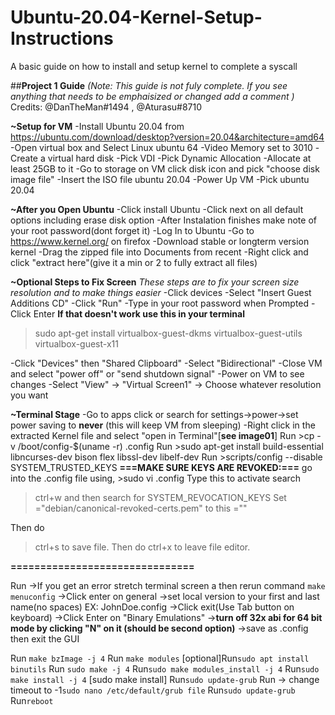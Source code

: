 # Ubuntu-20.04-Kernel-Setup-Instructions
A basic guide on how to install and setup kernel to complete a syscall


##__**Project 1 Guide**__
*(Note: This guide is not fuly complete. If you see anything that needs to be emphaisized or changed add a comment )*
Credits: @DanTheMan#1494 , @Aturasu#8710 

**~Setup for VM**
-Install Ubuntu 20.04 from https://ubuntu.com/download/desktop?version=20.04&architecture=amd64
-Open virtual box and Select Linux ubuntu 64
-Video Memory set to 3010
-Create a virtual hard disk
-Pick VDI
-Pick Dynamic Allocation
-Allocate at least 25GB to it
-Go to storage on VM click disk icon and pick "choose disk image file"
-Insert the ISO file ubuntu 20.04
-Power Up VM
-Pick ubuntu 20.04

**~After you Open Ubuntu**
-Click install Ubuntu
-Click next on all default options including erase disk option
-After Instalation finishes make note of your root password(dont forget it)
-Log In to Ubuntu
-Go to https://www.kernel.org/ on firefox
-Download stable or longterm version kernel
-Drag the zipped file into Documents from recent
-Right click and click "extract here"(give it a min or 2 to fully extract all files)

**~Optional Steps to Fix Screen**
*These steps are to fix your screen size resolution and to make things easier*
-Click devices 
-Select "Insert Guest Additions CD"
-Click "Run"
-Type in your root password when Prompted
-Click Enter
**If that doesn't work use this in your terminal**
>sudo apt-get install virtualbox-guest-dkms virtualbox-guest-utils virtualbox-guest-x11

-Click "Devices" then "Shared Clipboard"
-Select "Bidirectional"
-Close VM and select "power off" or "send shutdown signal"
-Power on VM to see changes
-Select "View" -> "Virtual Screen1" -> Choose whatever resolution you want

**~Terminal Stage**
-Go to apps click or search for settings->power->set power saving to __never__ (this will keep VM from sleeping)
-Right click in the extracted Kernel file and select "open in Terminal"[**see image01**]
Run >cp -v /boot/config-$(uname -r) .config
Run >sudo apt-get install build-essential libncurses-dev bison flex libssl-dev libelf-dev
Run >scripts/config --disable SYSTEM_TRUSTED_KEYS
**===MAKE SURE KEYS ARE REVOKED:===** 
go into the .config file using, >sudo vi .config 
Type this to activate search 
>ctrl+w 
and then search for 
>SYSTEM_REVOCATION_KEYS 
Set ="debian/canonical-revoked-certs.pem" to this =""

Then do 
>ctrl+s
to save file.
Then do
>ctrl+x
to leave file editor.

**===============================**

Run ->If you get an error stretch terminal screen a then rerun command ```make menuconfig```
   ->Click enter on general
   ->set local version to your first and last name(no spaces) EX: JohnDoe.config
   ->Click exit(Use Tab button on keyboard)
   ->Click Enter on "Binary Emulations"
   ->__turn off 32x abi for 64 bit mode by clicking "N" on it (should be second option)__
   ->save as .config then exit the GUI


Run ```make bzImage -j 4```
Run ```make modules```
[optional]Run```sudo apt install binutils```
Run ```sudo make -j 4```
Run```sudo make modules_install -j 4```
Run```sudo make install -j 4```  [sudo make install]
Run```sudo update-grub``` 
Run -> change timeout to -1```sudo nano /etc/default/grub file```
Run```sudo update-grub```
Run```reboot```

